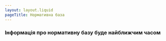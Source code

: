 ```yaml
---
layout: layout.liquid
pageTitle: Нормативна база  
---
```

<div class="content-container">
    <h3> Інформація про нормативну базу буде найближчим часом</h3>
</div>